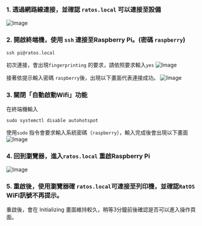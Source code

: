 ### 1. 透過網路線連接，並確認 `ratos.local` 可以連接至設備
![Image](https://github.com/user-attachments/assets/7b9b86aa-431a-478c-8b85-266e0729c553)

### 2. 開啟終端機，使用 `ssh` 連接至Raspberry Pi。(密碼 `raspberry`)
```
ssh pi@ratos.local
```
初次連接，會出現`fingerprinting` 的要求，請依照要求輸入`yes`
![Image](https://github.com/user-attachments/assets/91fdfabe-5e63-43f9-b479-999e46f6a2ff)

接著依提示輸入密碼 `raspberry`後，出現以下畫面代表連接成功。
![Image](https://github.com/user-attachments/assets/572ca365-4821-43e8-9f87-e77213ae38e2)

### 3. 關閉「自動啟動Wifi」功能
在終端機輸入
```
sudo systemctl disable autohotspot
```
使用`sudo` 指令會要求輸入系統密碼（`raspberry`），輸入完成後會出現以下畫面
![Image](https://github.com/user-attachments/assets/efb85045-0889-475e-abe9-1bb914fb2f0d)

### 4. 回到瀏覽器，進入`ratos.local` 重啟Raspberry Pi
![Image](https://github.com/user-attachments/assets/7a2b42b7-f5ac-427e-9cf8-75fd5b81fdb3)


### 5. 重啟後，使用瀏覽器確 `ratos.local`可連接至列印機，並確認`RatOS` WiFi訊號不再提示。
重啟後，會在 Initializing 畫面維持較久，稍等3分鐘前後確認是否可以進入操作頁面。